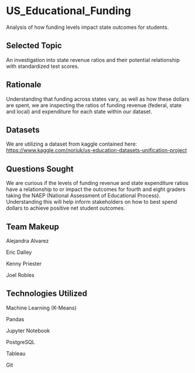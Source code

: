 # US_Educational_Funding
Analysis of how funding levels impact state outcomes for students.

## Selected Topic
An investigation into state revenue ratios and their potential relationship with standardized test scores. 

## Rationale
Understanding that funding across states vary, as well as how these dollars are spent, we are inspecting the ratios of funding revenue (federal, state and local) and expenditure for each state within our dataset.

## Datasets
We are utilizing a dataset from kaggle contained here: https://www.kaggle.com/noriuk/us-education-datasets-unification-project

## Questions Sought
We are curious if the levels of funding revenue and state expenditure ratios have a relationship to or impact the outcomes for fourth and eight graders taking the NAEP (National Assessment of Educational Process). Understanding this will help inform stakeholders on how to best spend dollars to achieve positive net student outcomes.

## Team Makeup
Alejandra Alvarez

Eric Dalley

Kenny Priester

Joel Robles

## Technologies Utilized
Machine Learning (K-Means)

Pandas

Jupyter Notebook

PostgreSQL

Tableau

Git